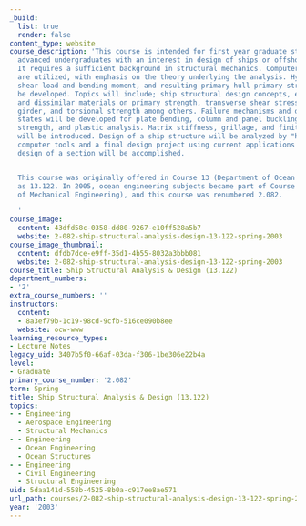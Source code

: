 ```yaml
---
_build:
  list: true
  render: false
content_type: website
course_description: 'This course is intended for first year graduate students and
  advanced undergraduates with an interest in design of ships or offshore structures.
  It requires a sufficient background in structural mechanics. Computer applications
  are utilized, with emphasis on the theory underlying the analysis. Hydrostatic loading,
  shear load and bending moment, and resulting primary hull primary stresses will
  be developed. Topics will include; ship structural design concepts, effect of superstructures
  and dissimilar materials on primary strength, transverse shear stresses in the hull
  girder, and torsional strength among others. Failure mechanisms and design limit
  states will be developed for plate bending, column and panel buckling, panel ultimate
  strength, and plastic analysis. Matrix stiffness, grillage, and finite element analysis
  will be introduced. Design of a ship structure will be analyzed by "hand" with desktop
  computer tools and a final design project using current applications for structural
  design of a section will be accomplished.


  This course was originally offered in Course 13 (Department of Ocean Engineering)
  as 13.122. In 2005, ocean engineering subjects became part of Course 2 (Department
  of Mechanical Engineering), and this course was renumbered 2.082.

  '
course_image:
  content: 43dfd58c-0358-dd80-9267-e10ff528a5b7
  website: 2-082-ship-structural-analysis-design-13-122-spring-2003
course_image_thumbnail:
  content: dfdb7dce-e9ff-35d1-4b55-8032a3bbb081
  website: 2-082-ship-structural-analysis-design-13-122-spring-2003
course_title: Ship Structural Analysis & Design (13.122)
department_numbers:
- '2'
extra_course_numbers: ''
instructors:
  content:
  - 8a3ef79b-1c19-98cd-9cfb-516ce090b8ee
  website: ocw-www
learning_resource_types:
- Lecture Notes
legacy_uid: 3407b5f0-66af-03da-f306-1be306e22b4a
level:
- Graduate
primary_course_number: '2.082'
term: Spring
title: Ship Structural Analysis & Design (13.122)
topics:
- - Engineering
  - Aerospace Engineering
  - Structural Mechanics
- - Engineering
  - Ocean Engineering
  - Ocean Structures
- - Engineering
  - Civil Engineering
  - Structural Engineering
uid: 5daa141d-558b-4525-8b0a-c917ee8ae571
url_path: courses/2-082-ship-structural-analysis-design-13-122-spring-2003
year: '2003'
---
```

